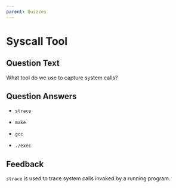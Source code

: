 ```yaml
---
parent: Quizzes
---
```


# Syscall Tool

## Question Text

What tool do we use to capture system calls?

## Question Answers

+ `strace`

- `make`

- `gcc`

- `./exec`

## Feedback

`strace` is used to trace system calls invoked by a running program.
